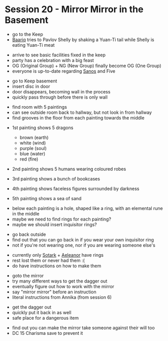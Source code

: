 # Session 20 - Mirror Mirror in the Basement

- go to the Keep
- [Baariq](https://bookstack.hemels.me/books/Inquisitors/page/baariq) tries to Pavlov Shelly by shaking a Yuan-Ti tail while Shelly is eating Yuan-Ti meat

+ arrive to see basic facilities fixed in the keep
+ party has a celebration with a big feast
+ OG (Original Group) + NG (New Group) finally become OG (One Group)
+ everyone is up-to-date regarding [Sanos](https://bookstack.hemels.me/books/Inquisitors/page/sanos) and Five

- go to Keep basement
- insert disc in door
- door disappears, becoming wall in the process
- quickly pass through before there is only wall

+ find room with 5 paintings
+ can see outside room back to hallway, but not look in from hallway
+ find grooves in the floor from each painting towards the middle

- 1st painting shows 5 dragons
    - brown (earth)
    - white (wind)
    - purple (soul)
    - blue (water)
    - red (fire)

- 2nd painting shows 5 humans wearing coloured robes
- 3rd painting shows a bunch of bookcases
- 4th painting shows faceless figures surrounded by darkness
- 5th painting shows a sea of sand

+ below each painting is a hole, shaped like a ring, with an elemental rune in the middle
+ maybe we need to find rings for each painting?
+ maybe we should insert inquisitor rings?

- go back outside
- find out that you can go back in if you wear your own inquisitor ring
- not if you're not wearing one, nor if you are wearing someone else's

+ currently only [Sotark](https://bookstack.hemels.me/books/Inquisitors/page/sotark) + [Aeleanor](https://bookstack.hemels.me/books/Inquisitors/page/aeleanor) have rings
+ rest lost them or never had them :(
+ do have instructions on how to make them

- goto the mirror
- try many different ways to get the dagger out
- eventually figure out how to work with the mirror
- say "mirror mirror" before an instruction
- literal instructions from Annika (from session 6)

+ get the dagger out
+ quickly put it back in as well
+ safe place for a dangerous item

- find out you can make the mirror take someone against their will too
- DC 15 Charisma save to prevent it
